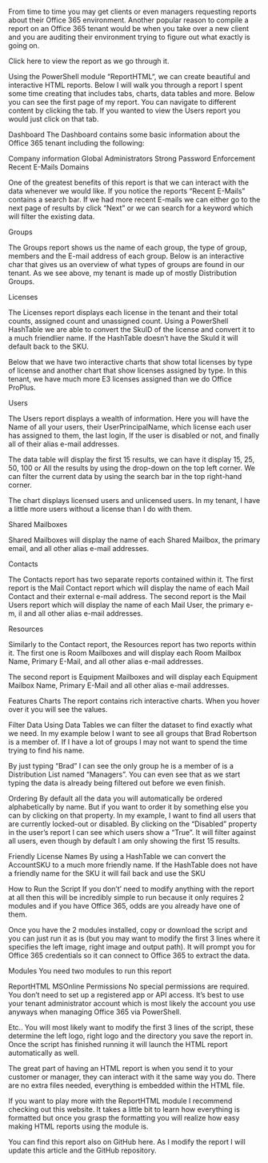 From time to time you may get clients or even managers requesting reports about their Office 365 environment. Another popular reason to compile a report on an Office 365 tenant would be when you take over a new client and you are auditing their environment trying to figure out what exactly is going on.

Click here to view the report as we go through it.

Using the PowerShell module “ReportHTML“, we can create beautiful and interactive HTML reports. Below I will walk you through a report I spent some time creating that includes tabs, charts, data tables and more.  Below you can see the first page of my report. You can navigate to different content by clicking the tab. If you wanted to view the Users report you would just click on that tab.

Dashboard
The Dashboard contains some basic information about the Office 365 tenant including the following:

Company information
Global Administrators
Strong Password Enforcement
Recent E-Mails
Domains


One of the greatest benefits of this report is that we can interact with the data whenever we would like. If you notice the reports “Recent E-Mails” contains a search bar. If we had more recent E-mails we can either go to the next page of results by click “Next” or we can search for a keyword which will filter the existing data.

Groups


The Groups report shows us the name of each group, the type of group, members and the E-mail address of each group. Below is an interactive char that gives us an overview of what types of groups are found in our tenant. As we see above, my tenant is made up of mostly Distribution Groups.

Licenses


The Licenses report displays each license in the tenant and their total counts, assigned count and unassigned count. Using a PowerShell HashTable we are able to convert the SkuID of the license and convert it to a much friendlier name. If the HashTable doesn’t have the SkuId it will default back to the SKU.

Below that we have two interactive charts that show total licenses by type of license and another chart that show licenses assigned by type. In this tenant, we have much more E3 licenses assigned than we do Office ProPlus.

Users


The Users report displays a wealth of information. Here you will have the Name of all your users, their UserPrincipalName, which license each user has assigned to them, the last login, If the user is disabled or not, and finally all of their alias e-mail addresses.

The data table will display the first 15 results, we can have it display 15, 25, 50, 100 or All the results by using the drop-down on the top left corner. We can filter the current data by using the search bar in the top right-hand corner.

The chart displays licensed users and unlicensed users. In my tenant, I have a little more users without a license than I do with them.

Shared Mailboxes


Shared Mailboxes will display the name of each Shared Mailbox, the primary email, and all other alias e-mail addresses.

Contacts


The Contacts report has two separate reports contained within it. The first report is the Mail Contact report which will display the name of each Mail Contact and their external e-mail address. The second report is the Mail Users report which will display the name of each Mail User, the primary e-m, il and all other alias e-mail addresses.

Resources


Similarly to the Contact report, the Resources report has two reports within it. The first one is Room Mailboxes and will display each Room Mailbox Name, Primary E-Mail, and all other alias e-mail addresses.

The second report is Equipment Mailboxes and will display each Equipment Mailbox Name, Primary E-Mail and all other alias e-mail addresses.

Features
Charts
The report contains rich interactive charts. When you hover over it you will see the values.



Filter Data
Using Data Tables we can filter the dataset to find exactly what we need. In my example below I want to see all groups that Brad Robertson is a member of. If I have a lot of groups I may not want to spend the time trying to find his name.



By just typing “Brad” I can see the only group he is a member of is a Distribution List named “Managers”. You can even see that as we start typing the data is already being filtered out before we even finish.

Ordering
By default all the data you will automatically be ordered alphabetically by name. But if you want to order it by something else you can by clicking on that property. In my example, I want to find all users that are currently locked-out or disabled. By clicking on the “Disabled” property in the user’s report I can see which users show a “True”. It will filter against all users, even though by default I am only showing the first 15 results.



Friendly License Names
By using a HashTable we can convert the AccountSKU to a much more friendly name. If the HashTable does not have a friendly name for the SKU it will fail back and use the SKU



How to Run the Script
If you don’t’ need to modify anything with the report at all then this will be incredibly simple to run because it only requires 2 modules and if you have Office 365, odds are you already have one of them.

Once you have the 2 modules installed, copy or download the script and you can just run it as is (but you may want to modify the first 3 lines where it specifies the left image, right image and output path). It will prompt you for Office 365 credentials so it can connect to Office 365 to extract the data.

Modules
You need two modules to run this report

ReportHTML
MSOnline
Permissions
No special permissions are required. You don’t need to set up a registered app or API access. It’s best to use your tenant administrator account which is most likely the account you use anyways when managing Office 365 via PowerShell.

Etc..
You will most likely want to modify the first 3 lines of the script, these determine the left logo, right logo and the directory you save the report in. Once the script has finished running it will launch the HTML report automatically as well.



The great part of having an HTML report is when you send it to your customer or manager, they can interact with it the same way you do. There are no extra files needed, everything is embedded within the HTML file.

If you want to play more with the ReportHTML module I recommend checking out this website. It takes a little bit to learn how everything is formatted but once you grasp the formatting you will realize how easy making HTML reports using the module is.

You can find this report also on GitHub here. As I modify the report I will update this article and the GitHub repository.
